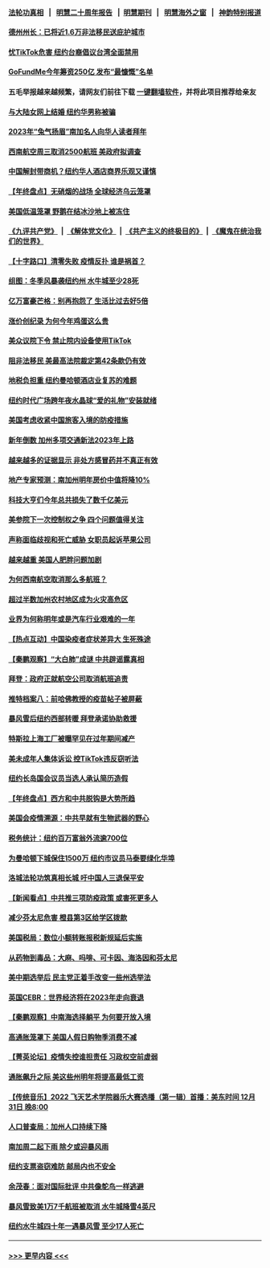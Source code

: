 #### [法轮功真相](https://github.com/gfw-breaker/truth/blob/master/README.md?t=0) &nbsp;&nbsp;|&nbsp;&nbsp; [明慧二十周年报告](https://github.com/gfw-breaker/mh-reports/blob/master/README.md?t=0) &nbsp;&nbsp;|&nbsp;&nbsp;[明慧期刊](https://github.com/gfw-breaker/mh-qikan) &nbsp;&nbsp;|&nbsp;&nbsp; [明慧海外之窗](https://github.com/gfw-breaker/mh-news/blob/master/README.md?t=0) &nbsp;&nbsp;|&nbsp;&nbsp; [神韵特别报道](https://github.com/gfw-breaker/mh-news/blob/master/shenyun.md?t=0)
#### [德州州长：已将近1.6万非法移民送庇护城市](../pages/nsc412/n13893747.md?t=12290643) 
#### [忧TikTok危害 纽约台裔倡议台湾全面禁用](../pages/nsc412/n13893272.md?t=12290643) 
#### [GoFundMe今年筹资250亿 发布“最慷慨”名单](../pages/nsc412/n13893303.md?t=12290643) 
#### 五毛举报越来越频繁，请网友们前往下载 [一键翻墙软件](https://github.com/gfw-breaker/ssr-accounts)，并将此项目推荐给亲友
#### [与大陆女网上结婚 纽约华男称被骗](../pages/nsc412/n13893294.md?t=12290643) 
#### [2023年“兔气扬眉”南加名人向华人读者拜年](../pages/nsc412/n13893270.md?t=12290643) 
#### [西南航空周三取消2500航班 美政府拟调查](../pages/nsc412/n13893751.md?t=12290643) 
#### [中国解封带商机？纽约华人酒店商界乐观又谨慎](../pages/nsc412/n13893301.md?t=12290643) 
#### [【年终盘点】无硝烟的战场 全球经济乌云笼罩](../pages/nsc412/n13891799.md?t=12290643) 
#### [美国低温笼罩 野鹅在结冰沙地上被冻住](../pages/nsc412/n13893497.md?t=12290643) 
#### [《九评共产党》](https://github.com/begood0513/9ping.md/blob/master/README.md) &nbsp;|&nbsp; [《解体党文化》](../../../../jtdwh.md/blob/master/README.md)  &nbsp;|&nbsp; [《共产主义的终极目的》](../../../../gczydzjmd.md/blob/master/README.md) &nbsp;|&nbsp; [《魔鬼在统治我们的世界》](../../../../mgztzwmdsj.md/blob/master/README.md) 
#### [【十字路口】清零失败 疫情反扑 谁是祸首？](../pages/nsc412/n13893035.md?t=12290643) 
#### [组图：冬季风暴袭纽约州 水牛城至少28死](../pages/nsc412/n13893378.md?t=12290643) 
#### [亿万富豪芒格：别再抱怨了 生活比过去好5倍](../pages/nsc412/n13893431.md?t=12290643) 
#### [涨价创纪录 为何今年鸡蛋这么贵](../pages/nsc412/n13893013.md?t=12290643) 
#### [美众议院下令 禁止院内设备使用TikTok](../pages/nsc412/n13893373.md?t=12290643) 
#### [阻非法移民 美最高法院裁定第42条款仍有效](../pages/nsc412/n13893148.md?t=12290643) 
#### [地税负担重 纽约曼哈顿酒店业复苏的难题](../pages/nsc412/n13893296.md?t=12290643) 
#### [纽约时代广场跨年夜水晶球“爱的礼物”安装就绪](../pages/nsc412/n13893305.md?t=12290643) 
#### [美国考虑收紧中国旅客入境的防疫措施](../pages/nsc412/n13893193.md?t=12290643) 
#### [新年倒数 加州多项交通新法2023年上路](../pages/nsc412/n13893218.md?t=12290643) 
#### [越来越多的证据显示 非处方感冒药并不真正有效](../pages/nsc412/n13893219.md?t=12290643) 
#### [地产专家预测：南加州明年房价中值将降10%](../pages/nsc412/n13893212.md?t=12290643) 
#### [科技大亨们今年总共损失了数千亿美元](../pages/nsc412/n13893213.md?t=12290643) 
#### [美参院下一次控制权之争 四个问题值得关注](../pages/nsc412/n13893082.md?t=12290643) 
#### [声称面临歧视和死亡威胁 女职员起诉苹果公司](../pages/nsc412/n13893202.md?t=12290643) 
#### [越来越重 美国人肥胖问题加剧](../pages/nsc412/n13893194.md?t=12290643) 
#### [为何西南航空取消那么多航班？](../pages/nsc412/n13893188.md?t=12290643) 
#### [超过半数加州农村地区成为火灾高危区](../pages/nsc412/n13893167.md?t=12290643) 
#### [业界为何称明年或是汽车行业艰难的一年](../pages/nsc412/n13893108.md?t=12290643) 
#### [【热点互动】中国染疫者症状差异大 生死殊途](../pages/nsc412/n13893050.md?t=12290643) 
#### [【秦鹏观察】“大白肺”成谜 中共辟谣露真相](../pages/nsc412/n13893039.md?t=12290643) 
#### [拜登：政府正就航空公司取消航班追责](../pages/nsc412/n13893030.md?t=12290643) 
#### [推特档案八：前哈佛教授的疫苗帖子被屏蔽](../pages/nsc412/n13892949.md?t=12290643) 
#### [暴风雪后纽约西部转暖 拜登承诺协助救援](../pages/nsc412/n13892258.md?t=12290643) 
#### [特斯拉上海工厂被曝罕见在过年期间减产](../pages/nsc412/n13892995.md?t=12290643) 
#### [美未成年人集体诉讼 控TikTok违反窃听法](../pages/nsc412/n13892505.md?t=12290643) 
#### [纽约长岛国会议员当选人承认简历造假](../pages/nsc412/n13892475.md?t=12290643) 
#### [【年终盘点】西方和中共脱钩是大势所趋](../pages/nsc412/n13887940.md?t=12290643) 
#### [美国会疫情溯源：中共早就有生物武器的野心](../pages/nsc412/n13892377.md?t=12290643) 
#### [税务统计：纽约百万富翁外流逾700位](../pages/nsc412/n13892477.md?t=12290643) 
#### [为曼哈顿下城保住1500万 纽约市议员马泰要绿化华埠](../pages/nsc412/n13892468.md?t=12290643) 
#### [洛城法轮功筑真相长城 吁中国人三退保平安](../pages/nsc412/n13892471.md?t=12290643) 
#### [【新闻看点】中共推三项防疫政策 或害死更多人](../pages/nsc412/n13892336.md?t=12290643) 
#### [减少芬太尼危害 橙县第3区给学区拨款](../pages/nsc412/n13892460.md?t=12290643) 
#### [美国税局：数位小额转账报税新规延后实施](../pages/nsc412/n13892439.md?t=12290643) 
#### [从药物到毒品：大麻、吗啡、可卡因、海洛因和芬太尼](../pages/nsc412/n13892307.md?t=12290643) 
#### [美中期选举后 民主党正着手改变一些州选举法](../pages/nsc412/n13892302.md?t=12290643) 
#### [英国CEBR：世界经济将在2023年走向衰退](../pages/nsc412/n13892330.md?t=12290643) 
#### [【秦鹏观察】中南海选择躺平 为何要开放入境](../pages/nsc412/n13890092.md?t=12290643) 
#### [高通胀笼罩下 美国人假日购物季消费不减](../pages/nsc412/n13892328.md?t=12290643) 
#### [【菁英论坛】疫情失控谁担责任 习政权空前虚弱](../pages/nsc412/n13892293.md?t=12290643) 
#### [通胀飙升之际 美这些州明年将提高最低工资](../pages/nsc412/n13890057.md?t=12290643) 
#### [【传统音乐】2022 飞天艺术学院器乐大赛选播（第一辑）首播：美东时间 12月31日 晚8:00](../pages/nsc412/n13892234.md?t=12290643) 
#### [人口普查局：加州人口持续下降](../pages/nsc412/n13892299.md?t=12290643) 
#### [南加周二起下雨 除夕或迎暴风雨](../pages/nsc412/n13892285.md?t=12290643) 
#### [纽约支票盗窃难防 邮局内也不安全](../pages/nsc412/n13891882.md?t=12290643) 
#### [余茂春：面对国际批评 中共像鸵鸟一样逃避](../pages/nsc412/n13892250.md?t=12290643) 
#### [暴风雪致美1万7千航班被取消 水牛城降雪4英尺](../pages/nsc412/n13892237.md?t=12290643) 
#### [纽约水牛城四十年一遇暴风雪 至少17人死亡](../pages/nsc412/n13891880.md?t=12290643) 

----
#### [ >>> 更早内容 <<< ](../indexes/nsc412-earlier.md)
